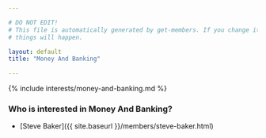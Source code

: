 ```yaml
---

# DO NOT EDIT!
# This file is automatically generated by get-members. If you change it, bad
# things will happen.

layout: default
title: "Money And Banking"

---
```


{% include interests/money-and-banking.md %}

### Who is interested in Money And Banking?


* [Steve Baker]({{ site.baseurl }}/members/steve-baker.html)
